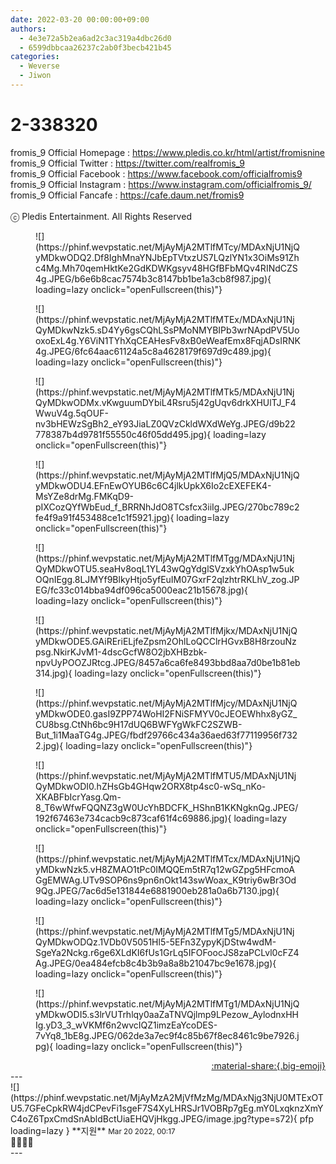 ```yaml
---
date: 2022-03-20 00:00:00+09:00
authors:
  - 4e3e72a5b2ea6ad2c3ac319a4dbc26d0
  - 6599dbbcaa26237c2ab0f3becb421b45
categories:
  - Weverse
  - Jiwon
---
```


# 2-338320

<div class="post-container" markdown="1">
<div class="content-container md-sidebar__scrollwrap" markdown="1">

fromis_9 Official Homepage : <a href="https://www.pledis.co.kr/html/artist/fromisnine">https://www.pledis.co.kr/html/artist/fromisnine</a><br>fromis_9 Official Twitter : <a href="https://twitter.com/realfromis_9">https://twitter.com/realfromis_9</a><br>fromis_9 Official Facebook : <a href="https://www.facebook.com/officialfromis9">https://www.facebook.com/officialfromis9</a><br>fromis_9 Official Instagram : <a href="https://www.instagram.com/officialfromis_9/">https://www.instagram.com/officialfromis_9/</a><br>fromis_9 Official Fancafe : <a href="https://cafe.daum.net/fromis9">https://cafe.daum.net/fromis9</a><br><br>ⓒ Pledis Entertainment. All Rights Reserved
<figure markdown="1">
![](https://phinf.wevpstatic.net/MjAyMjA2MTlfMTcy/MDAxNjU1NjQyMDkwODQ2.Df8IghMnaYNJbEpTVtxzUS7LQzlYN1x3OiMs91Zhc4Mg.Mh70qemHktKe2GdKDWKgsyv48HGfBFbMQv4RINdCZS4g.JPEG/b6e6b8cac7574b3c8147bb1be1a3cb8f987.jpg){ loading=lazy onclick="openFullscreen(this)"}
</figure>
<figure markdown="1">
![](https://phinf.wevpstatic.net/MjAyMjA2MTlfMTEx/MDAxNjU1NjQyMDkwNzk5.sD4Yy6gsCQhLSsPMoNMYBIPb3wrNApdPV5UooxoExL4g.Y6ViN1TYhXqCEAHesFv8xB0eWeafEmx8FqjADsIRNK4g.JPEG/6fc64aac61124a5c8a4628179f697d9c489.jpg){ loading=lazy onclick="openFullscreen(this)"}
</figure>
<figure markdown="1">
![](https://phinf.wevpstatic.net/MjAyMjA2MTlfMTk5/MDAxNjU1NjQyMDkwODMx.vKwguumDYbiL4Rsru5j42gUqv6drkXHUlTJ_F4WwuV4g.5qOUF-nv3bHEWzSgBh2_eY93JiaLZ0QVzCkldWXdWeYg.JPEG/d9b22778387b4d9781f55550c46f05dd495.jpg){ loading=lazy onclick="openFullscreen(this)"}
</figure>
<figure markdown="1">
![](https://phinf.wevpstatic.net/MjAyMjA2MTlfMjQ5/MDAxNjU1NjQyMDkwODU4.EFnEwOYUB6c6C4jlkUpkX6Io2cEXEFEK4-MsYZe8drMg.FMKqD9-pIXCozQYfWbEud_f_BRRNhJdO8TCsfcx3iiIg.JPEG/270bc789c2fe4f9a91f453488ce1c1f5921.jpg){ loading=lazy onclick="openFullscreen(this)"}
</figure>
<figure markdown="1">
![](https://phinf.wevpstatic.net/MjAyMjA2MTlfMTgg/MDAxNjU1NjQyMDkwOTU5.seaHv8oqL1YL43wQgYdglSVzxkYhOAsp1w5ukOQnIEgg.8LJMYf9BlkyHtjo5yfEuIM07GxrF2qlzhtrRKLhV_zog.JPEG/fc33c014bba94df096ca5000eac21b15678.jpg){ loading=lazy onclick="openFullscreen(this)"}
</figure>
<figure markdown="1">
![](https://phinf.wevpstatic.net/MjAyMjA2MTlfMjkx/MDAxNjU1NjQyMDkwODE5.GAiREriELjfeZpsm2OhlLoQCClrHGvxB8H8rzouNzpsg.NkirKJvM1-4dscGcfW8O2jbXHBzbk-npvUyPOOZJRtcg.JPEG/8457a6ca6fe8493bbd8aa7d0be1b81eb314.jpg){ loading=lazy onclick="openFullscreen(this)"}
</figure>
<figure markdown="1">
![](https://phinf.wevpstatic.net/MjAyMjA2MTlfMjcy/MDAxNjU1NjQyMDkwODE0.gasI9ZPP74WoHI2FNiSFMYV0cJEOEWhhx8yGZ_CU8bsg.CtNh6bc9H17dUQ6BWFYgWkFC2SZWB-But_1i1MaaTG4g.JPEG/fbdf29766c434a36aed63f77119956f7322.jpg){ loading=lazy onclick="openFullscreen(this)"}
</figure>
<figure markdown="1">
![](https://phinf.wevpstatic.net/MjAyMjA2MTlfMTU5/MDAxNjU1NjQyMDkwODI0.hZHsGb4GHqw2ORX8tp4sc0-wSq_nKo-XKABFbIcrYasg.Qm-8_T6wWfwFQQNZ3gW0UcYhBDCFK_HShnB1KKNgknQg.JPEG/192f67463e734cacb9c873caf61f4c69886.jpg){ loading=lazy onclick="openFullscreen(this)"}
</figure>
<figure markdown="1">
![](https://phinf.wevpstatic.net/MjAyMjA2MTlfMTcx/MDAxNjU1NjQyMDkwNzk5.vH8ZMAO1tPc0IMQQEm5tR7q12wGZpg5HFcmoAGgEMWAg.UTv9SOP6ns9pn6nOkt143swWoax_K9triy6wBr3Od9Qg.JPEG/7ac6d5e131844e6881900eb281a0a6b7130.jpg){ loading=lazy onclick="openFullscreen(this)"}
</figure>
<figure markdown="1">
![](https://phinf.wevpstatic.net/MjAyMjA2MTlfMTg5/MDAxNjU1NjQyMDkwODQz.1VDb0V5051Hl5-5EFn3ZypyKjDStw4wdM-SgeYa2Nckg.r6ge6XLdKI6fUs1GrLq5IFOFoocJS8zaPCLvl0cFZ4Ag.JPEG/0ea484efcb8c4b3b9a8a8b21047bc9e1678.jpg){ loading=lazy onclick="openFullscreen(this)"}
</figure>
<figure markdown="1">
![](https://phinf.wevpstatic.net/MjAyMjA2MTlfMTg1/MDAxNjU1NjQyMDkwODI5.s3lrVUTrhlqy0aaZaTNVQjlmp9LPezow_AylodnxHHIg.yD3_3_wVKMf6n2wvcIQZ1imzEaYcoDES-7vYq8_1bE8g.JPEG/062de3a7ec9f4c85b67f8ec8461c9be7926.jpg){ loading=lazy onclick="openFullscreen(this)"}
</figure>
</div>
</div>

<div style="text-align: right;" markdown="1">
<a href="https://weverse.io/fromis9/media/2-338320" style="text-align: right;">:material-share:{.big-emoji}</a>
</div>
---

<div class="comments-container md-sidebar__scrollwrap" markdown="1">
<div class="comment" markdown="1">
<div class='id-container' markdown="1">
![](https://phinf.wevpstatic.net/MjAyMzA2MjVfMzMg/MDAxNjg3NjU0MTExOTU5.7GFeCpkRW4jdCPevFi1sgeF7S4XyLHRSJr1VOBRp7gEg.mY0LxqknzXmYC4oZ6TpxCmdSnAbldBctUiaEHQVjHkgg.JPEG/image.jpg?type=s72){ pfp loading=lazy }
**<span class="artist">지원</span>** <small>Mar 20 2022, 00:17</small><br>
</div>
<div class='comment-body' markdown="1">
🥳🤭🥰💜
</div>
</div>
</div>
---
